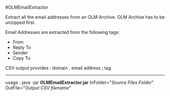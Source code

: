 #OLMEmailExtractor

Extract all the email addresses from an OLM Archive.
OLM Archive has to be unzipped first.

Email Addresses are extracted from the following tags:
+ From
+ Reply To
+ Sender
+ Copy To

CSV output provides :
domain , email address ; tag

-----

usage :
java -jar **OLMEmailExtractor.jar** InFolder="*Source Files Folder*" OutFile="*Output CSV filename*"


